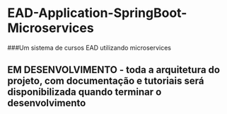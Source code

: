 # EAD-Application-SpringBoot-Microservices
 ###Um sistema de cursos EAD utilizando microservices

## EM DESENVOLVIMENTO - toda a arquitetura do projeto, com documentação e tutoriais será disponibilizada quando terminar o desenvolvimento
